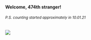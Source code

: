 #### Welcome, 474th stranger!

###### <sup>P.S. counting started approximately in 10.01.21</sup>

<img src="https://kraftwerk28.pp.ua/vcnt.png"></img>

